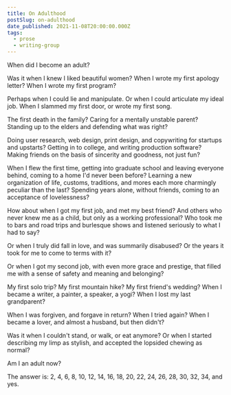 ```yaml
---
title: On Adulthood
postSlug: on-adulthood
date_published: 2021-11-08T20:00:00.000Z
tags:
  - prose
  - writing-group
---
```


When did I become an adult?

Was it when I knew I liked beautiful women? When I wrote my first apology letter? When I wrote my first program?

Perhaps when I could lie and manipulate. Or when I could articulate my ideal job. When I slammed my first door, or wrote my first song.

The first death in the family? Caring for a mentally unstable parent? Standing up to the elders and defending what was right?

Doing user research, web design, print design, and copywriting for startups and upstarts? Getting in to college, and writing production software? Making friends on the basis of sincerity and goodness, not just fun?

When I flew the first time, getting into graduate school and leaving everyone behind, coming to a home I'd never been before? Learning a new organization of life, customs, traditions, and mores each more charmingly peculiar than the last? Spending years alone, without friends, coming to an acceptance of lovelessness?

How about when I got my first job, and met my best friend? And others who never knew me as a child, but only as a working professional? Who took me to bars and road trips and burlesque shows and listened seriously to what I had to say?

Or when I truly did fall in love, and was summarily disabused? Or the years it took for me to come to terms with it?

Or when I got my second job, with even more grace and prestige, that filled me with a sense of safety and meaning and belonging?

My first solo trip? My first mountain hike? My first friend's wedding? When I became a writer, a painter, a speaker, a yogi? When I lost my last grandparent?

When I was forgiven, and forgave in return? When I tried again? When I became a lover, and almost a husband, but then didn't?

Was it when I couldn't stand, or walk, or eat anymore? Or when I started describing my limp as stylish, and accepted the lopsided chewing as normal?

Am I an adult now?

The answer is: 2, 4, 6, 8, 10, 12, 14, 16, 18, 20, 22, 24, 26, 28, 30, 32, 34, and yes.
